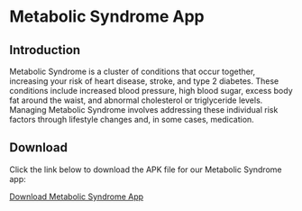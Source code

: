 # Metabolic Syndrome App

## Introduction

Metabolic Syndrome is a cluster of conditions that occur together, increasing your risk of heart disease, stroke, and type 2 diabetes. These conditions include increased blood pressure, high blood sugar, excess body fat around the waist, and abnormal cholesterol or triglyceride levels. Managing Metabolic Syndrome involves addressing these individual risk factors through lifestyle changes and, in some cases, medication.

## Download

Click the link below to download the APK file for our Metabolic Syndrome app:

[Download Metabolic Syndrome App](https://haseebimd.github.io/mets/app-release.apk)
